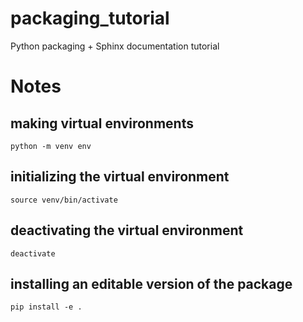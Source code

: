 # packaging_tutorial
Python packaging + Sphinx documentation tutorial

# Notes
## making virtual environments
`python -m venv env`

## initializing the virtual environment
`source venv/bin/activate`

## deactivating the virtual environment
`deactivate`

## installing an editable version of the package
`pip install -e .`
